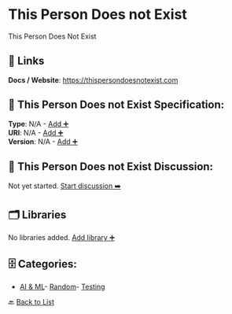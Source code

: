 # This Person Does not Exist

This Person Does Not Exist

##  🔗 Links
**Docs / Website**: https://thispersondoesnotexist.com

## 🧬 This Person Does not Exist Specification:
**Type**: N/A - [Add ➕](https://github.com/apis-list/apis-list/edit/main/apis.yaml#L19517)  
**URI**: N/A - [Add ➕](https://github.com/apis-list/apis-list/edit/main/apis.yaml#L19517)  
**Version**: N/A - [Add ➕](https://github.com/apis-list/apis-list/edit/main/apis.yaml#L19517)

## 💬 This Person Does not Exist Discussion:
Not yet started. [Start discussion ➡️](https://github.com/apis-list/apis-list/discussions/new)

## 🗂️ Libraries

No libraries added. [Add library ➕](https://github.com/apis-list/apis-list/edit/main/apis.yaml#L19517)    


## 🗄️ Categories:
- [AI & ML](https://github.com/apis-list/apis-list#ai--ml-)- [Random](https://github.com/apis-list/apis-list#random-)- [Testing](https://github.com/apis-list/apis-list#testing-)

🔙  [Back to List](https://github.com/apis-list/apis-list)

